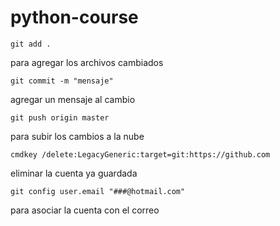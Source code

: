 # python-course
```
git add .
```
para agregar los archivos cambiados

```
git commit -m "mensaje" 
```
agregar un mensaje al cambio

```
git push origin master 
```
para subir los cambios a la nube

```
cmdkey /delete:LegacyGeneric:target=git:https://github.com
```
eliminar la cuenta ya guardada

```
git config user.email "###@hotmail.com"
```
para asociar la cuenta con el correo